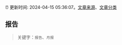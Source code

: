 :alarm_clock: 更新时间: 2024-04-15 05:36:07。[文章来源](/README.md)、[文章分类](/TAGS.md)

## 报告


> 关键字：`报告`、`月报`



